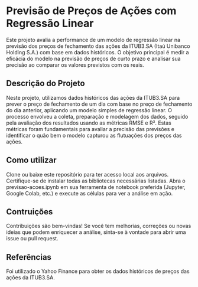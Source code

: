 # Previsão de Preços de Ações com Regressão Linear
Este projeto avalia a performance de um modelo de regressão linear na previsão dos preços de fechamento das ações da ITUB3.SA (Itaú Unibanco Holding S.A.) com base em dados históricos. O objetivo principal é medir a eficácia do modelo na previsão de preços de curto prazo e analisar sua precisão ao comparar os valores previstos com os reais.

## Descrição do Projeto
Neste projeto, utilizamos dados históricos das ações da ITUB3.SA para prever o preço de fechamento de um dia com base no preço de fechamento do dia anterior, aplicando um modelo simples de regressão linear. O processo envolveu a coleta, preparação e modelagem dos dados, seguido pela avaliação dos resultados usando as métricas RMSE e R². Estas métricas foram fundamentais para avaliar a precisão das previsões e identificar o quão bem o modelo capturou as flutuações dos preços das ações.

## Como utilizar
Clone ou baixe este repositório para ter acesso local aos arquivos. Certifique-se de instalar todas as bibliotecas necessárias listadas. Abra o previsao-acoes.ipynb em sua ferramenta de notebook preferida (Jupyter, Google Colab, etc.) e execute as células para ver a análise em ação.

## Contruições
Contribuições são bem-vindas! Se você tem melhorias, correções ou novas ideias que podem enriquecer a análise, sinta-se à vontade para abrir uma issue ou pull request.

## Referências
Foi utilizado o Yahoo Finance para obter os dados históricos de preços das ações da ITUB3.SA.
